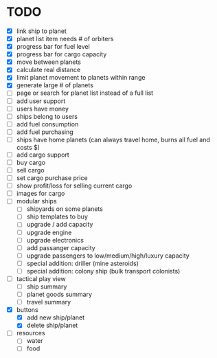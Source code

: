 # TODO

 - [x] link ship to planet
 - [x] planet list item needs # of orbiters
 - [x] progress bar for fuel level
 - [x] progress bar for cargo capacity
 - [x] move between planets
 - [x] calculate real distance
 - [x] limit planet movement to planets within range
 - [x] generate large # of planets
 - [ ] page or search for planet list instead of a full list
 - [ ] add user support
 - [ ] users have money
 - [ ] ships belong to users
 - [ ] add fuel consumption
 - [ ] add fuel purchasing
 - [ ] ships have home planets (can always travel home, burns all fuel and costs $)
 - [ ] add cargo support
 - [ ] buy cargo
 - [ ] sell cargo
 - [ ] set cargo purchase price 
 - [ ] show profit/loss for selling current cargo
 - [ ] images for cargo
 - [ ] modular ships
   - [ ] shipyards on some planets
   - [ ] ship templates to buy
   - [ ] upgrade / add capacity
   - [ ] upgrade engine
   - [ ] upgrade electronics
   - [ ] add passanger capacity
   - [ ] upgrade passengers to low/medium/high/luxury capacity
   - [ ] special addition: driller (mine asteroids)
   - [ ] special addition: colony ship (bulk transport colonists)
 - [ ] tactical play view
   - [ ] ship summary
   - [ ] planet goods summary
   - [ ] travel summary
 - [x] buttons
   - [x] add new ship/planet
   - [x] delete ship/planet
 - [ ] resources
   - [ ] water
   - [ ] food